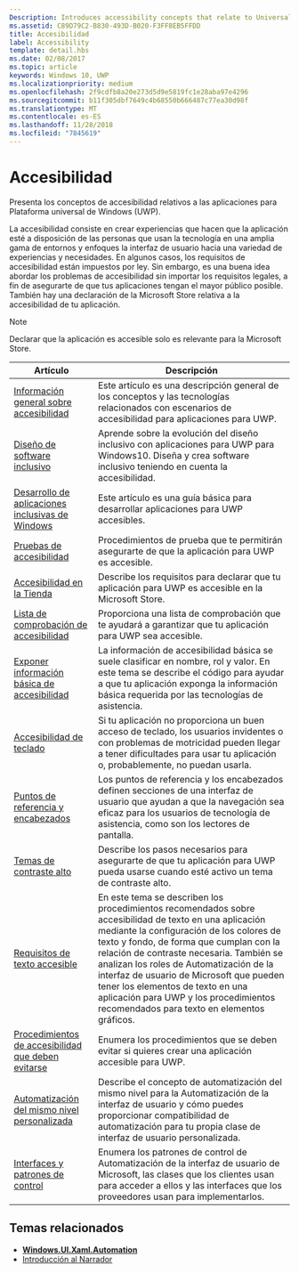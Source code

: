 ```yaml
---
Description: Introduces accessibility concepts that relate to Universal Windows Platform (UWP) apps.
ms.assetid: C89D79C2-B830-493D-B020-F3FF8EB5FFDD
title: Accesibilidad
label: Accessibility
template: detail.hbs
ms.date: 02/08/2017
ms.topic: article
keywords: Windows 10, UWP
ms.localizationpriority: medium
ms.openlocfilehash: 2f9cdfb8a20e273d5d9e5819fc1e28aba97e4296
ms.sourcegitcommit: b11f305dbf7649c4b68550b666487c77ea30d98f
ms.translationtype: MT
ms.contentlocale: es-ES
ms.lasthandoff: 11/28/2018
ms.locfileid: "7845619"
---
```

# <a name="accessibility"></a>Accesibilidad  



Presenta los conceptos de accesibilidad relativos a las aplicaciones para Plataforma universal de Windows (UWP).

La accesibilidad consiste en crear experiencias que hacen que la aplicación esté a disposición de las personas que usan la tecnología en una amplia gama de entornos y enfoques la interfaz de usuario hacia una variedad de experiencias y necesidades. En algunos casos, los requisitos de accesibilidad están impuestos por ley. Sin embargo, es una buena idea abordar los problemas de accesibilidad sin importar los requisitos legales, a fin de asegurarte de que tus aplicaciones tengan el mayor público posible. También hay una declaración de la Microsoft Store relativa a la accesibilidad de tu aplicación.

> [!NOTE]
> Declarar que la aplicación es accesible solo es relevante para la Microsoft Store.

| Artículo | Descripción |
|---------|-------------|
| [Información general sobre accesibilidad](accessibility-overview.md) | Este artículo es una descripción general de los conceptos y las tecnologías relacionados con escenarios de accesibilidad para aplicaciones para UWP. |
| [Diseño de software inclusivo](designing-inclusive-software.md) | Aprende sobre la evolución del diseño inclusivo con aplicaciones para UWP para Windows10.  Diseña y crea software inclusivo teniendo en cuenta la accesibilidad. |
| [Desarrollo de aplicaciones inclusivas de Windows](developing-inclusive-windows-apps.md) | Este artículo es una guía básica para desarrollar aplicaciones para UWP accesibles. |
| [Pruebas de accesibilidad](accessibility-testing.md) | Procedimientos de prueba que te permitirán asegurarte de que la aplicación para UWP es accesible. |
| [Accesibilidad en la Tienda](accessibility-in-the-store.md) | Describe los requisitos para declarar que tu aplicación para UWP es accesible en la Microsoft Store. |
| [Lista de comprobación de accesibilidad](accessibility-checklist.md) | Proporciona una lista de comprobación que te ayudará a garantizar que tu aplicación para UWP sea accesible. |
| [Exponer información básica de accesibilidad](basic-accessibility-information.md) | La información de accesibilidad básica se suele clasificar en nombre, rol y valor. En este tema se describe el código para ayudar a que tu aplicación exponga la información básica requerida por las tecnologías de asistencia. |
| [Accesibilidad de teclado](keyboard-accessibility.md) | Si tu aplicación no proporciona un buen acceso de teclado, los usuarios invidentes o con problemas de motricidad pueden llegar a tener dificultades para usar tu aplicación o, probablemente, no puedan usarla. |
| [Puntos de referencia y encabezados](landmarks-and-headings.md) | Los puntos de referencia y los encabezados definen secciones de una interfaz de usuario que ayudan a que la navegación sea eficaz para los usuarios de tecnología de asistencia, como son los lectores de pantalla. |
| [Temas de contraste alto](high-contrast-themes.md) | Describe los pasos necesarios para asegurarte de que tu aplicación para UWP pueda usarse cuando esté activo un tema de contraste alto. |
| [Requisitos de texto accesible](accessible-text-requirements.md) | En este tema se describen los procedimientos recomendados sobre accesibilidad de texto en una aplicación mediante la configuración de los colores de texto y fondo, de forma que cumplan con la relación de contraste necesaria. También se analizan los roles de Automatización de la interfaz de usuario de Microsoft que pueden tener los elementos de texto en una aplicación para UWP y los procedimientos recomendados para texto en elementos gráficos. |
| [Procedimientos de accesibilidad que deben evitarse](practices-to-avoid.md) | Enumera los procedimientos que se deben evitar si quieres crear una aplicación accesible para UWP. |
| [Automatización del mismo nivel personalizada](custom-automation-peers.md) | Describe el concepto de automatización del mismo nivel para la Automatización de la interfaz de usuario y cómo puedes proporcionar compatibilidad de automatización para tu propia clase de interfaz de usuario personalizada. |
| [Interfaces y patrones de control](control-patterns-and-interfaces.md) | Enumera los patrones de control de Automatización de la interfaz de usuario de Microsoft, las clases que los clientes usan para acceder a ellos y las interfaces que los proveedores usan para implementarlos. |

## <a name="related-topics"></a>Temas relacionados  
* [**Windows.UI.Xaml.Automation**](https://msdn.microsoft.com/library/windows/apps/BR209179) 
* [Introducción al Narrador](https://support.microsoft.com/en-us/help/22798/windows-10-narrator-get-started)